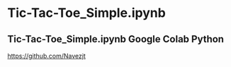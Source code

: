 # Tic-Tac-Toe_Simple.ipynb
Tic-Tac-Toe_Simple.ipynb Google Colab Python
---
https://github.com/Navezjt
